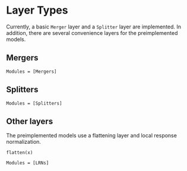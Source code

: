 # Layer Types

Currently, a basic `Merger` layer and a `Splitter` layer are implemented. In
addition, there are several convenience layers for the preimplemented models.

## Mergers

```@autodocs
Modules = [Mergers]
```

## Splitters

```@autodocs
Modules = [Splitters]
```

## Other layers

The preimplemented models use a flattening layer and local response normalization.

```@docs
flatten(x)
```

```@autodocs
Modules = [LRNs]
```

